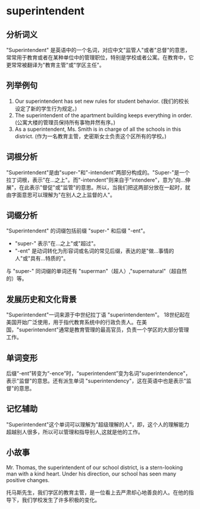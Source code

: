 # superintendent

## 分析词义

  

"Superintendent" 是英语中的一个名词，对应中文"监管人"或者"总督"的意思，常常用于教育或者在某种单位中的管理职位，特别是学校或者公寓。在教育中，它更常常被翻译为"教育主管"或"学区主任"。

  

## 列举例句

  

1.  Our superintendent has set new rules for student behavior. (我们的校长设定了新的学生行为规定。)
2.  The superintendent of the apartment building keeps everything in order. (公寓大楼的管理员保持所有事物井然有序。)
3.  As a superintendent, Ms. Smith is in charge of all the schools in this district. (作为一名教育主管，史密斯女士负责这个区所有的学校。)

  

## 词根分析

  

"Superintendent"是由"super-"和"-intendent"两部分构成的。"Super-"是一个拉丁词根，表示"在...之上"。而"-intendent"则来自于"intendere"，意为"向...伸展"，在此表示"督促"或"监管"的意思。所以，当我们把这两部分放在一起时，就由字面意思可以理解为"在别人之上监督的人"。

  

## 词缀分析

  

"Superintendent" 的词缀包括前缀 "super-" 和后缀 "-ent"。

  

*   "super-" 表示"在...之上"或"超过"。
*   "-ent" 是动词转化为形容词或名词的常见后缀，表达的是"做...事情的人"或"具有...特质的"。

  

与 "super-" 同词缀的单词还有 "superman"（超人）,"supernatural"（超自然的）等。

  

## 发展历史和文化背景

  

"Superintendent"一词来源于中世纪拉丁语 "superintendentem"。 18世纪起在美国开始广泛使用，用于指代教育系统中的行政负责人。在美国，"superintendent"通常是教育管理的最高官员，负责一个学区的大部分管理工作。

  

## 单词变形

  

后缀“-ent”转变为“-ence”时，“superintendent”变为名词"superintendence"，表示"监督"的意思。还有派生单词 "superintendency"，这在英语中也是表示"监督"的意思。

  

## 记忆辅助

  

"Superintendent"这个单词可以理解为"超级理解的人"，即，这个人的理解能力超越别人很多，所以可以管理和指导别人,这就是他的工作。

  

## 小故事

  

Mr. Thomas, the superintendent of our school district, is a stern-looking man with a kind heart. Under his direction, our school has seen many positive changes.

  

托马斯先生，我们学区的教育主管，是一位看上去严肃却心地善良的人。在他的指导下，我们学校发生了许多积极的变化。

